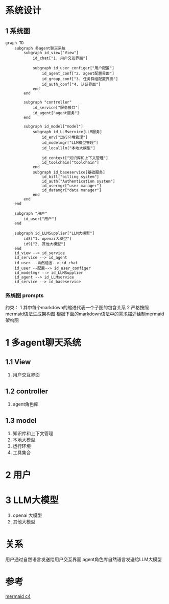 # 系统设计

## 1 系统图

``` mermaid
graph TD
    subgraph 多agent聊天系统
        subgraph id_view["View"]
            id_chat["1. 用户交互界面"]
            
            subgraph id_user_configer["用户配置"]
                id_agent_conf["2. agent配置界面"]
                id_group_conf["3. 任务群组配置界面"]
                id_auth_conf["4. 认证界面"]
            end
        end

        subgraph "controller"   
            id_service["服务接口"]
            id_agent["agent服务"]  
        end
        
        subgraph id_model["model"]
            subgraph id_LLMservice[LLM服务]
                id_env["运行环境管理"] 
                id_modelmgr["LLM模型管理"]
                id_localllm["本地大模型"]

                id_context["知识库和上下文管理"]
                id_toolchain["toolchain"]
            end
            subgraph id_baseservice[基础服务]
                id_bill["billing system"]
                id_auth["Authentication system"]
                id_usermgr["user manager"]
                id_datamgr["data manager"]
            end
        end
    end
    
    subgraph "用户"
        id_user["用户"] 
    end
    
    subgraph id_LLMSupplier["LLM大模型"]
        id8["1. openai大模型"]
        id9["2. 其他大模型"]
    end
    id_view --> id_service
    id_service --> id_agent
    id_user --自然语言--> id_chat
    id_user --配置--> id_user_configer
    id_modelmgr --> id_LLMSupplier
    id_agent --> id_LLMservice
    id_service --> id_baseservice

```

### 系统图 prompts
约束：
1 其中每个markdown的缩进代表一个子图的包含关系
2 严格按照mermaid语法生成架构图
根据下面的markdown语法中的需求描述绘制mermaid架构图
# 1 多agent聊天系统
## 1.1 View
1. 用户交互界面
## 1.2 controller
1. agent角色库
## 1.3 model
1. 知识库和上下文管理
2. 本地大模型
3. 运行环境
4. 工具集合
# 2 用户
# 3 LLM大模型
1. openai 大模型
2. 其他大模型
# 关系
用户通过自然语言发送给用户交互界面
agent角色库自然语言发送给LLM大模型


# 参考
[mermaid c4](https://github.com/mermaid-js/mermaid/blob/develop/README.zh-CN.md)